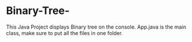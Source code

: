 # Binary-Tree-
This Java Project displays Binary tree on the console.
App.java is the main class, make sure to put all the files in one folder. 
